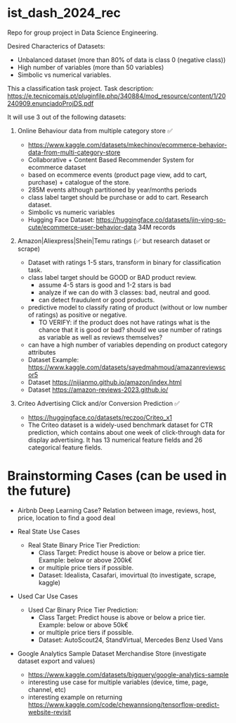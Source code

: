 # ist_dash_2024_rec

Repo for group project in Data Science Engineering.

Desired Characterics of Datasets:

- Unbalanced dataset (more than 80% of data is class 0 (negative class))
- High number of variables (more than 50 variables)
- Simbolic vs numerical variables.

This a classification task project.
Task description: https://e.tecnicomais.pt/pluginfile.php/340884/mod_resource/content/1/20240909.enunciadoProjDS.pdf

It will use 3 out of the following datasets:

1. Online Behaviour data from multiple category store ✅

   - https://www.kaggle.com/datasets/mkechinov/ecommerce-behavior-data-from-multi-category-store
   - Collaborative + Content Based Recommender System for ecommerce dataset
   - based on ecommerce events (product page view, add to cart, purchase) + catalogue of the store.
   - 285M events although partitioned by year/months periods
   - class label target should be purchase or add to cart. Research dataset.
   - Simbolic vs numeric variables
   - Hugging Face Dataset: https://huggingface.co/datasets/jin-ying-so-cute/ecommerce-user-behavior-data 34M records

2. Amazon|Aliexpress|Shein|Temu ratings (✅ but research dataset or scrape)

   - Dataset with ratings 1-5 stars, transform in binary for classification task.
   - class label target should be GOOD or BAD product review.
     - assume 4-5 stars is good and 1-2 stars is bad
     - analyze if we can do with 3 classes: bad, neutral and good.
     - can detect fraudulent or good products.
   - predictive model to classify rating of product (without or low number of ratings) as positive or negative.
     - TO VERIFY: if the product does not have ratings what is the chance that it is good or bad? should we use number of ratings as variable as well as reviews themselves?
   - can have a high number of variables depending on product category attributes
   - Dataset Example: https://www.kaggle.com/datasets/sayedmahmoud/amazanreviewscor5
   - Dataset https://nijianmo.github.io/amazon/index.html
   - Dataset https://amazon-reviews-2023.github.io/

3. Criteo Advertising Click and/or Conversion Prediction ✅
   - https://huggingface.co/datasets/reczoo/Criteo_x1
   - The Criteo dataset is a widely-used benchmark dataset for CTR prediction, which contains about one week of click-through data for display advertising. It has 13 numerical feature fields and 26 categorical feature fields.

# Brainstorming Cases (can be used in the future)

- Airbnb Deep Learning Case? Relation between image, reviews, host, price, location to find a good deal

- Real State Use Cases

  - Real State Binary Price Tier Prediction:
    - Class Target: Predict house is above or below a price tier. Example: below or above 200k€
    - or multiple price tiers if possible.
    - Dataset: Idealista, Casafari, imovirtual (to investigate, scrape, kaggle)

- Used Car Use Cases

  - Used Car Binary Price Tier Prediction:
    - Class Target: Predict house is above or below a price tier. Example: below or above 50k€
    - or multiple price tiers if possible.
    - Dataset: AutoScout24, StandVirtual, Mercedes Benz Used Vans

- Google Analytics Sample Dataset Merchandise Store (investigate dataset export and values)
  - https://www.kaggle.com/datasets/bigquery/google-analytics-sample
  - interesting use case for multiple variables (device, time, page, channel, etc)
  - interesting example on returning https://www.kaggle.com/code/chewannsiong/tensorflow-predict-website-revisit
